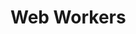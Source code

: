# Web Workers

<script type="text/javascript" src="gitbook/app.js"></script>
<script type="text/javascript" src="js/general.js"></script>


